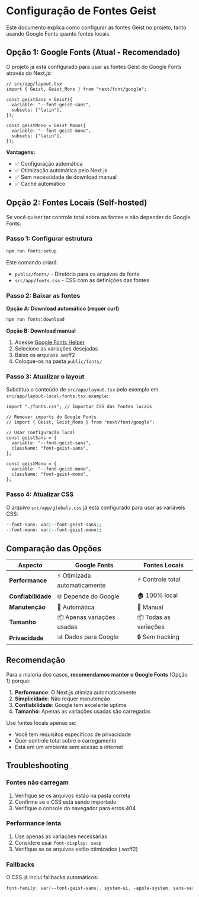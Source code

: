 # Configuração de Fontes Geist

Este documento explica como configurar as fontes Geist no projeto, tanto usando Google Fonts quanto fontes locais.

## Opção 1: Google Fonts (Atual - Recomendado)

O projeto já está configurado para usar as fontes Geist do Google Fonts através do Next.js:

```tsx
// src/app/layout.tsx
import { Geist, Geist_Mono } from "next/font/google";

const geistSans = Geist({
  variable: "--font-geist-sans",
  subsets: ["latin"],
});

const geistMono = Geist_Mono({
  variable: "--font-geist-mono",
  subsets: ["latin"],
});
```

**Vantagens:**
- ✅ Configuração automática
- ✅ Otimização automática pelo Next.js
- ✅ Sem necessidade de download manual
- ✅ Cache automático

## Opção 2: Fontes Locais (Self-hosted)

Se você quiser ter controle total sobre as fontes e não depender do Google Fonts:

### Passo 1: Configurar estrutura

```bash
npm run fonts:setup
```

Este comando criará:
- `public/fonts/` - Diretório para os arquivos de fonte
- `src/app/fonts.css` - CSS com as definições das fontes

### Passo 2: Baixar as fontes

**Opção A: Download automático (requer curl)**
```bash
npm run fonts:download
```

**Opção B: Download manual**
1. Acesse [Google Fonts Helper](https://google-webfonts-helper.herokuapp.com/fonts/geist)
2. Selecione as variações desejadas
3. Baixe os arquivos .woff2
4. Coloque-os na pasta `public/fonts/`

### Passo 3: Atualizar o layout

Substitua o conteúdo de `src/app/layout.tsx` pelo exemplo em `src/app/layout-local-fonts.tsx.example`:

```tsx
import "./fonts.css"; // Importar CSS das fontes locais

// Remover imports do Google Fonts
// import { Geist, Geist_Mono } from "next/font/google";

// Usar configuração local
const geistSans = {
  variable: "--font-geist-sans",
  className: "font-geist-sans",
};

const geistMono = {
  variable: "--font-geist-mono", 
  className: "font-geist-mono",
};
```

### Passo 4: Atualizar CSS

O arquivo `src/app/globals.css` já está configurado para usar as variáveis CSS:

```css
--font-sans: var(--font-geist-sans);
--font-mono: var(--font-geist-mono);
```

## Comparação das Opções

| Aspecto | Google Fonts | Fontes Locais |
|---------|--------------|---------------|
| **Performance** | ⚡ Otimizada automaticamente | ⚡ Controle total |
| **Confiabilidade** | 🌐 Depende do Google | 🏠 100% local |
| **Manutenção** | 🔄 Automática | 🔧 Manual |
| **Tamanho** | 📦 Apenas variações usadas | 📦 Todas as variações |
| **Privacidade** | 📊 Dados para Google | 🔒 Sem tracking |

## Recomendação

Para a maioria dos casos, **recomendamos manter o Google Fonts** (Opção 1) porque:

1. **Performance**: O Next.js otimiza automaticamente
2. **Simplicidade**: Não requer manutenção
3. **Confiabilidade**: Google tem excelente uptime
4. **Tamanho**: Apenas as variações usadas são carregadas

Use fontes locais apenas se:
- Você tem requisitos específicos de privacidade
- Quer controle total sobre o carregamento
- Está em um ambiente sem acesso à internet

## Troubleshooting

### Fontes não carregam
1. Verifique se os arquivos estão na pasta correta
2. Confirme se o CSS está sendo importado
3. Verifique o console do navegador para erros 404

### Performance lenta
1. Use apenas as variações necessárias
2. Considere usar `font-display: swap`
3. Verifique se os arquivos estão otimizados (.woff2)

### Fallbacks
O CSS já inclui fallbacks automáticos:
```css
font-family: var(--font-geist-sans), system-ui, -apple-system, sans-serif;
```
